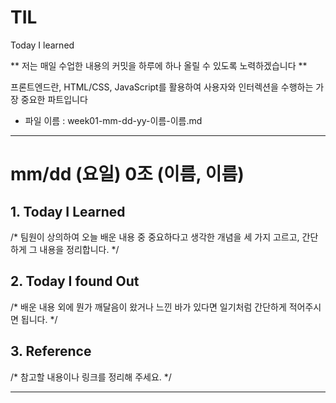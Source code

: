 # TIL
Today I learned 

** 저는 매일 수업한 내용의 커밋을 하루에 하나 올릴 수 있도록 노력하겠습니다 **

프론트엔드란, HTML/CSS, JavaScript를 활용하여 사용자와 인터렉션을 수행하는 가장 중요한 파트입니다


* 파일 이름 : week01-mm-dd-yy-이름-이름.md

---

# mm/dd (요일) 0조 (이름, 이름)

## 1. Today I Learned

/* 팀원이 상의하여 오늘 배운 내용 중 중요하다고 생각한 개념을 세 가지 고르고, 간단하게 그 내용을 정리합니다. */

## 2. Today I found Out

/* 배운 내용 외에 뭔가 깨달음이 왔거나 느낀 바가 있다면 일기처럼 간단하게 적어주시면 됩니다. */

## 3. Reference 

/* 참고할 내용이나 링크를 정리해 주세요. */

---

